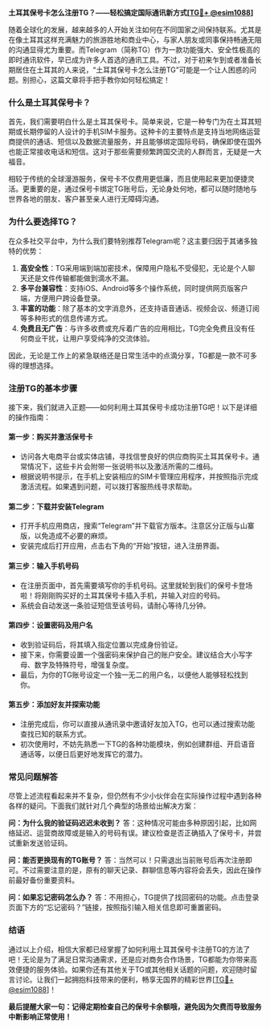**土耳其保号卡怎么注册TG？——轻松搞定国际通讯新方式[[TG💪+ @esim1088](https://t.me/s/esim1088)]**

随着全球化的发展，越来越多的人开始关注如何在不同国家之间保持联系。尤其是在像土耳其这样充满魅力的旅游胜地和商业中心，与家人朋友或同事保持畅通无阻的沟通显得尤为重要。而Telegram（简称TG）作为一款功能强大、安全性极高的即时通讯软件，早已成为许多人首选的通讯工具。不过，对于初来乍到或者准备长期居住在土耳其的人来说，“土耳其保号卡怎么注册TG”可能是一个让人困惑的问题。别担心，这篇文章将手把手教你如何轻松搞定！

### **什么是土耳其保号卡？**

首先，我们需要明白什么是土耳其保号卡。简单来说，它是一种专门为在土耳其短期或长期停留的人设计的手机SIM卡服务。这种卡的主要特点是支持当地网络运营商提供的通话、短信以及数据流量服务，并且能够绑定国际号码，确保即使在国外也能正常接收电话和短信。这对于那些需要频繁跨国交流的人群而言，无疑是一大福音。

相较于传统的全球漫游服务，保号卡不仅费用更低廉，而且使用起来更加便捷灵活。更重要的是，通过保号卡绑定TG账号后，无论身处何地，都可以随时随地与世界各地的朋友、客户甚至亲人进行无障碍沟通。

### **为什么要选择TG？**

在众多社交平台中，为什么我们要特别推荐Telegram呢？这主要归因于其诸多独特的优势：

1. **高安全性**：TG采用端到端加密技术，保障用户隐私不受侵犯，无论是个人聊天还是文件传输都能做到滴水不漏。
2. **多平台兼容性**：支持iOS、Android等多个操作系统，同时提供网页版客户端，方便用户跨设备登录。
3. **丰富的功能**：除了基本的文字消息外，还支持语音通话、视频会议、频道订阅等多种形式的信息传递方式。
4. **免费且无广告**：与许多收费或充斥着广告的应用相比，TG完全免费且没有任何商业干扰，让用户享受纯净的交流体验。

因此，无论是工作上的紧急联络还是日常生活中的点滴分享，TG都是一款不可多得的理想选择。

### **注册TG的基本步骤**

接下来，我们就进入正题——如何利用土耳其保号卡成功注册TG吧！以下是详细的操作指南：

#### **第一步：购买并激活保号卡**
- 访问各大电商平台或实体店铺，寻找信誉良好的供应商购买土耳其保号卡。通常情况下，这些卡片会附带一张说明书以及激活所需的二维码。
- 根据说明书提示，在手机上安装相应的SIM卡管理应用程序，并按照指示完成激活流程。如果遇到问题，可以拨打客服热线寻求帮助。

#### **第二步：下载并安装Telegram**
- 打开手机应用商店，搜索“Telegram”并下载官方版本。注意区分正版与山寨版，以免造成不必要的麻烦。
- 安装完成后打开应用，点击右下角的“开始”按钮，进入注册界面。

#### **第三步：输入手机号码**
- 在注册页面中，首先需要填写你的手机号码。这里就轮到我们的保号卡登场啦！将刚刚购买好的土耳其保号卡插入手机，并输入对应的号码。
- 系统会自动发送一条验证短信至该号码，请耐心等待几分钟。

#### **第四步：设置密码及用户名**
- 收到验证码后，将其填入指定位置以完成身份验证。
- 接下来，你需要设置一个强密码来保护自己的账户安全。建议结合大小写字母、数字及特殊符号，增强复杂度。
- 最后，为你的TG账号设定一个独一无二的用户名，以便他人能够轻松找到你。

#### **第五步：添加好友并探索功能**
- 注册完成后，你可以直接从通讯录中邀请好友加入TG，也可以通过搜索功能查找已知的联系方式。
- 初次使用时，不妨先熟悉一下TG的各种功能模块，例如创建群组、开启语音通话等，以便日后更好地发挥它的潜力。

### **常见问题解答**

尽管上述流程看起来并不复杂，但仍然有不少小伙伴会在实际操作过程中遇到各种各样的疑问。下面我们就针对几个典型的场景给出解决方案：

**问：为什么我的验证码迟迟未收到？**
答：这种情况可能由多种原因引起，比如网络延迟、运营商故障或是输入的号码有误。建议检查是否正确插入了保号卡，并尝试重新发送验证码。

**问：能否更换现有的TG账号？**
答：当然可以！只需退出当前账号后再次注册即可。不过需要注意的是，原有的聊天记录、群聊信息等内容将会丢失，因此在操作前最好备份重要资料。

**问：如果忘记密码怎么办？**
答：不用担心，TG提供了找回密码的功能。点击登录页面下方的“忘记密码？”链接，按照指引输入相关信息即可重置密码。

### **结语**

通过以上介绍，相信大家都已经掌握了如何利用土耳其保号卡注册TG的方法了吧！无论是为了满足日常沟通需求，还是应对商务合作场景，TG都能为你带来高效便捷的服务体验。如果你还有其他关于TG或其他相关话题的问题，欢迎随时留言讨论。让我们一起拥抱科技带来的便利，畅享无国界的精彩世界[[TG💪+ @esim1088](https://t.me/s/esim1088)]！

**最后提醒大家一句：记得定期检查自己的保号卡余额哦，避免因为欠费而导致服务中断影响正常使用！**